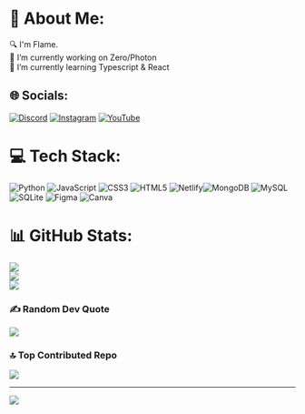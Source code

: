 # 💫 About Me:
🔍 I'm Flame.<br>🔭 I’m currently working on Zero/Photon<br>🌱 I’m currently learning Typescript & React





## 🌐 Socials:
[![Discord](https://img.shields.io/badge/Discord-%237289DA.svg?logo=discord&logoColor=white)](https://discord.gg/flare) [![Instagram](https://img.shields.io/badge/Instagram-%23E4405F.svg?logo=Instagram&logoColor=white)](https://instagram.com/notflame_xd) [![YouTube](https://img.shields.io/badge/YouTube-%23FF0000.svg?logo=YouTube&logoColor=white)](https://youtube.com/@QuantumQuirksHere) 

# 💻 Tech Stack:
![Python](https://img.shields.io/badge/python-3670A0?style=for-the-badge&logo=python&logoColor=ffdd54) ![JavaScript](https://img.shields.io/badge/javascript-%23323330.svg?style=for-the-badge&logo=javascript&logoColor=%23F7DF1E) ![CSS3](https://img.shields.io/badge/css3-%231572B6.svg?style=for-the-badge&logo=css3&logoColor=white) ![HTML5](https://img.shields.io/badge/html5-%23E34F26.svg?style=for-the-badge&logo=html5&logoColor=white) ![Netlify](https://img.shields.io/badge/netlify-%23000000.svg?style=for-the-badge&logo=netlify&logoColor=#00C7B7)![MongoDB](https://img.shields.io/badge/MongoDB-%234ea94b.svg?style=for-the-badge&logo=mongodb&logoColor=white) ![MySQL](https://img.shields.io/badge/mysql-%2300f.svg?style=for-the-badge&logo=mysql&logoColor=white) ![SQLite](https://img.shields.io/badge/sqlite-%2307405e.svg?style=for-the-badge&logo=sqlite&logoColor=white) ![Figma](https://img.shields.io/badge/figma-%23F24E1E.svg?style=for-the-badge&logo=figma&logoColor=white) ![Canva](https://img.shields.io/badge/Canva-%2300C4CC.svg?style=for-the-badge&logo=Canva&logoColor=white)
# 📊 GitHub Stats:
![](https://github-readme-stats.vercel.app/api?username=flame3301&theme=dark&hide_border=false&include_all_commits=true&count_private=true)<br/>
![](https://github-readme-streak-stats.herokuapp.com/?user=flame3301&theme=dark&hide_border=false)<br/>
![](https://github-readme-stats.vercel.app/api/top-langs/?username=flame3301&theme=dark&hide_border=false&include_all_commits=true&count_private=true&layout=compact)









### ✍️ Random Dev Quote
![](https://quotes-github-readme.vercel.app/api?type=horizontal&theme=radical)

### 🔝 Top Contributed Repo
![](https://github-contributor-stats.vercel.app/api?username=flame3301&limit=5&theme=tokyonight&combine_all_yearly_contributions=true)






---
[![](https://visitcount.itsvg.in/api?id=flame3301&icon=0&color=0)](https://visitcount.itsvg.in)

